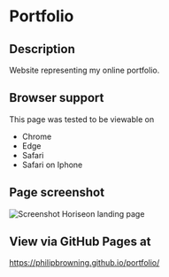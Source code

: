 # Portfolio


## Description
Website representing my online portfolio.

## Browser support
This page was tested to be viewable on 
* Chrome
* Edge 
* Safari
* Safari on Iphone


## Page screenshot
![Screenshot Horiseon landing page](/assets/Screenshot.png)

## View via GitHub Pages at
https://philipbrowning.github.io/portfolio/

